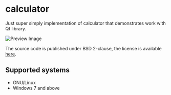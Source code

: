 # calculator

Just super simply implementation of calculator that demonstrates work with Qt library.

![][preview_image]


The source code is published under BSD 2-clause, the license is available [here][license].


## Supported systems
* GNU/Linux
* Windows 7 and above


[//]: # (LINKS)
[license]: LICENSE
[preview_image]: https://github.com/alexktvsky/calculator/blob/main/docs/assets/preview.png "Preview Image"
